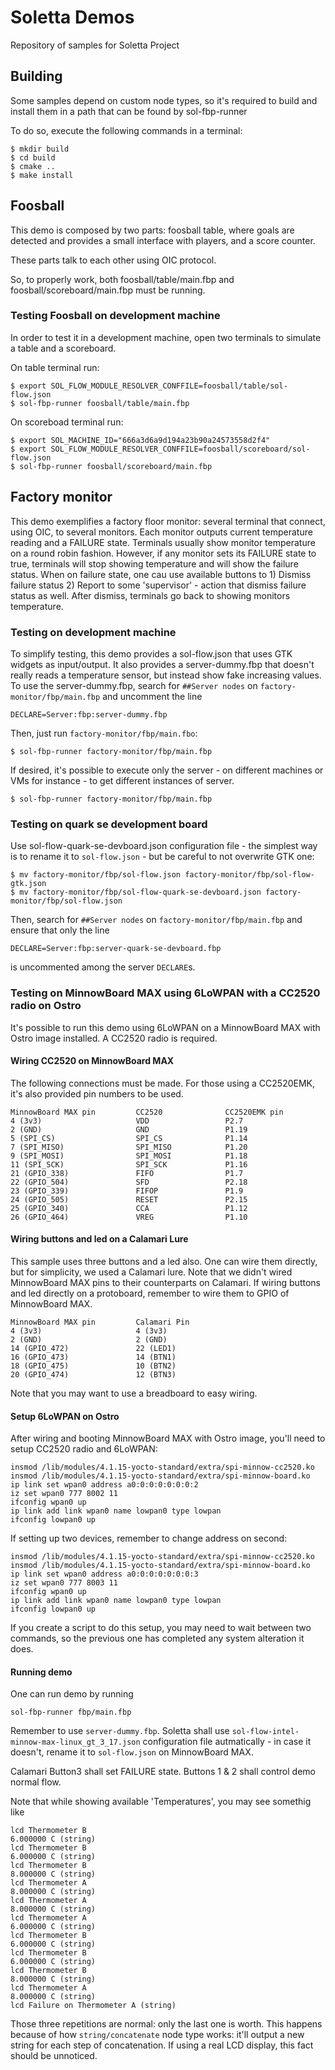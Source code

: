 # Soletta Demos

Repository of samples for Soletta Project

## Building

Some samples depend on custom node types, so it's required to build
and install them in a path that can be found by sol-fbp-runner

To do so, execute the following commands in a terminal:

    $ mkdir build
    $ cd build
    $ cmake ..
    $ make install

## Foosball

This demo is composed by two parts: foosball table, where goals are detected
and provides a small interface with players, and a score counter.

These parts talk to each other using OIC protocol.

So, to properly work, both foosball/table/main.fbp and
foosball/scoreboard/main.fbp must be running.

### Testing Foosball on development machine

In order to test it in a development machine, open two terminals to
simulate a table and a scoreboard.

On table terminal run:

    $ export SOL_FLOW_MODULE_RESOLVER_CONFFILE=foosball/table/sol-flow.json
    $ sol-fbp-runner foosball/table/main.fbp

On scoreboad terminal run:

    $ export SOL_MACHINE_ID="666a3d6a9d194a23b90a24573558d2f4"
    $ export SOL_FLOW_MODULE_RESOLVER_CONFFILE=foosball/scoreboard/sol-flow.json
    $ sol-fbp-runner foosball/scoreboard/main.fbp

## Factory monitor

This demo exemplifies a factory floor monitor: several terminal
that connect, using OIC, to several monitors. Each monitor outputs
current temperature reading and a FAILURE state.
Terminals usually show monitor temperature on a round robin fashion.
However, if any monitor sets its FAILURE state to true, terminals
will stop showing temperature and will show the failure status.
When on failure state, one cau use available buttons to 1) Dismiss
failure status 2) Report to some 'supervisor' - action that dismiss
failure status as well. After dismiss, terminals go back to showing
monitors temperature.

### Testing on development machine

To simplify testing, this demo provides a sol-flow.json that uses GTK
widgets as input/output. It also provides a server-dummy.fbp that doesn't
really reads a temperature sensor, but instead show fake increasing
values. To use the server-dummy.fbp, search for `##Server nodes` on
`factory-monitor/fbp/main.fbp` and uncomment the line

    DECLARE=Server:fbp:server-dummy.fbp

Then, just run `factory-monitor/fbp/main.fbo`:

    $ sol-fbp-runner factory-monitor/fbp/main.fbp

If desired, it's possible to execute only the server - on different
machines or VMs for instance - to get different instances of server.

    $ sol-fbp-runner factory-monitor/fbp/main.fbp

### Testing on quark se development board

Use sol-flow-quark-se-devboard.json configuration file - the simplest way
is to rename it to `sol-flow.json` - but be careful to not overwrite GTK
one:

    $ mv factory-monitor/fbp/sol-flow.json factory-monitor/fbp/sol-flow-gtk.json
    $ mv factory-monitor/fbp/sol-flow-quark-se-devboard.json factory-monitor/fbp/sol-flow.json

Then, search for `##Server nodes` on `factory-monitor/fbp/main.fbp` and
ensure that only the line

    DECLARE=Server:fbp:server-quark-se-devboard.fbp

is uncommented among the server `DECLARE`s.

### Testing on MinnowBoard MAX using 6LoWPAN with a CC2520 radio on Ostro

It's possible to run this demo using 6LoWPAN on a MinnowBoard MAX with
Ostro image installed. A CC2520 radio is required.

#### Wiring CC2520 on MinnowBoard MAX

The following connections must be made. For those using a CC2520EMK, it's
also provided pin numbers to be used.

```
MinnowBoard MAX pin         CC2520              CC2520EMK pin
4 (3v3)                     VDD                 P2.7
2 (GND)                     GND                 P1.19
5 (SPI_CS)                  SPI_CS              P1.14
7 (SPI_MISO)                SPI_MISO            P1.20
9 (SPI_MOSI)                SPI_MOSI            P1.18
11 (SPI_SCK)                SPI_SCK             P1.16
21 (GPIO_338)               FIFO                P1.7
22 (GPIO_504)               SFD                 P2.18
23 (GPIO_339)               FIFOP               P1.9
24 (GPIO_505)               RESET               P2.15
25 (GPIO_340)               CCA                 P1.12
26 (GPIO_464)               VREG                P1.10
```

#### Wiring buttons and led on a Calamari Lure

This sample uses three buttons and a led also. One can wire them directly,
but for simplicity, we used a Calamari lure. Note that we didn't wired
MinnowBoard MAX pins to their counterparts on Calamari. If wiring buttons
and led directly on a protoboard, remember to wire them to GPIO of
MinnowBoard MAX.

```
MinnowBoard MAX pin         Calamari Pin
4 (3v3)                     4 (3v3)
2 (GND)                     2 (GND)
14 (GPIO_472)               22 (LED1)
16 (GPIO_473)               14 (BTN1)
18 (GPIO_475)               10 (BTN2)
20 (GPIO_474)               12 (BTN3)
```

Note that you may want to use a breadboard to easy wiring.

#### Setup 6LoWPAN on Ostro

After wiring and booting MinnowBoard MAX with Ostro image, you'll need
to setup CC2520 radio and 6LoWPAN:

```
insmod /lib/modules/4.1.15-yocto-standard/extra/spi-minnow-cc2520.ko
insmod /lib/modules/4.1.15-yocto-standard/extra/spi-minnow-board.ko
ip link set wpan0 address a0:0:0:0:0:0:0:2
iz set wpan0 777 8002 11
ifconfig wpan0 up
ip link add link wpan0 name lowpan0 type lowpan
ifconfig lowpan0 up
```

If setting up two devices, remember to change address on second:
```
insmod /lib/modules/4.1.15-yocto-standard/extra/spi-minnow-cc2520.ko
insmod /lib/modules/4.1.15-yocto-standard/extra/spi-minnow-board.ko
ip link set wpan0 address a0:0:0:0:0:0:0:3
iz set wpan0 777 8003 11
ifconfig wpan0 up
ip link add link wpan0 name lowpan0 type lowpan
ifconfig lowpan0 up
```

If you create a script to do this setup, you may need to wait between
two commands, so the previous one has completed any system alteration
it does.

#### Running demo

One can run demo by running
```
sol-fbp-runner fbp/main.fbp
```

Remember to use `server-dummy.fbp`. Soletta shall use
`sol-flow-intel-minnow-max-linux_gt_3_17.json` configuration file
autmatically - in case it doesn't, rename it to `sol-flow.json` on
MinnowBoard MAX.

Calamari Button3 shall set FAILURE state. Buttons 1 & 2 shall control
demo normal flow.

Note that while showing available 'Temperatures', you may see somethig
like
```
lcd Thermometer B
6.000000 C (string)
lcd Thermometer B
6.000000 C (string)
lcd Thermometer B
8.000000 C (string)
lcd Thermometer A
8.000000 C (string)
lcd Thermometer A
8.000000 C (string)
lcd Thermometer A
6.000000 C (string)
lcd Thermometer B
6.000000 C (string)
lcd Thermometer B
6.000000 C (string)
lcd Thermometer B
8.000000 C (string)
lcd Thermometer A
8.000000 C (string)
lcd Failure on Thermometer A (string)
```

Those three repetitions are normal: only the last one is worth. This
happens because of how `string/concatenate` node type works: it'll
output a new string for each step of concatenation.
If using a real LCD display, this fact should be unnoticed.
